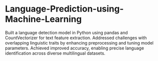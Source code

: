 # Language-Prediction-using-Machine-Learning
Built a language detection model in Python using pandas and CountVectorizer for text feature extraction. Addressed challenges with overlapping linguistic traits by enhancing preprocessing and tuning model parameters. Achieved improved accuracy, enabling precise language identification across diverse multilingual datasets.
